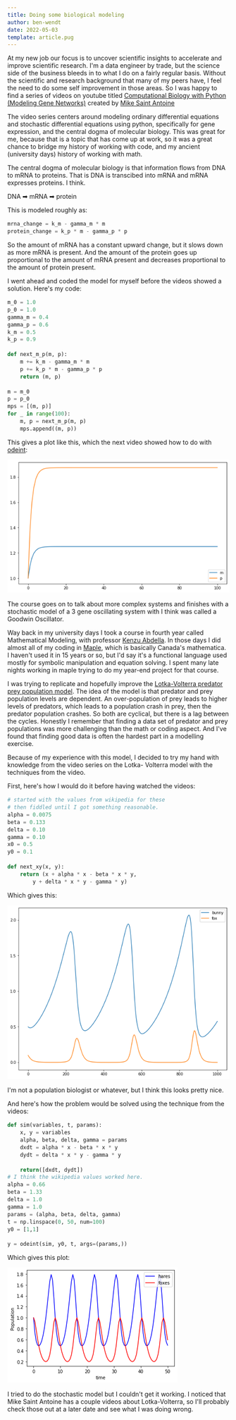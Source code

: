 ```yaml
---
title: Doing some biological modeling
author: ben-wendt
date: 2022-05-03
template: article.pug
---
```


At my new job our focus is to uncover scientific insights
to accelerate and improve scientific research. I'm a data
engineer by trade, but the science side of the business
bleeds in to what I do on a fairly regular basis. Without
the scientific and research background that many of my
peers have, I feel the need to do some self improvement
in those areas. So I was happy to find a series of videos
on youtube titled [Computational Biology with Python
(Modeling Gene Networks)](https://www.youtube.com/playlist?list=PLWVKUEZ25V97W2qS7faggHrv5gdhPcgjq) created by [Mike
Saint Antoine](https://www.youtube.com/channel/UCti8KSLHdoVd7K0VZwUZk_g)

<span class="more"></span>

The video series centers around modeling ordinary
differential equations and stochastic differential
equations using python, specifically for gene
expression, and the central dogma of molecular
biology. This was great for me, because that is a
topic that has come up at work, so it was a great
chance to bridge my history of working with code,
and my ancient (university days) history of working
with math.

The central dogma of molecular biology is that
information flows from DNA to mRNA to proteins. That
is DNA is transcibed into mRNA and mRNA expresses
proteins. I think.

DNA ➡ mRNA ➡ protein

This is modeled roughly as:

```python
mrna_change = k_m - gamma_m * m
protein_change = k_p * m - gamma_p * p
```

So the amount of mRNA has a constant upward
change, but it slows down as more mRNA is present. And
the amount of the protein goes up proportional to the
amount of mRNA present and decreases proportional to the
amount of protein present.

I went ahead and coded the model for myself before the
videos showed a solution. Here's my code:

```python
m_0 = 1.0
p_0 = 1.0
gamma_m = 0.4
gamma_p = 0.6
k_m = 0.5
k_p = 0.9

def next_m_p(m, p):
    m += k_m - gamma_m * m
    p += k_p * m - gamma_p * p
    return (m, p)

m = m_0
p = p_0
mps = [(m, p)]
for _ in range(100):
    m, p = next_m_p(m, p)
    mps.append((m, p))
```

This gives a plot like this, which the next video
showed how to do with 
[odeint](https://docs.scipy.org/doc/scipy/reference/generated/scipy.integrate.odeint.html):

![dogma](first.png)

The course goes on to talk about more complex systems
and finishes with a stochastic model of a 3 gene
oscillating system with I think was called a Goodwin
Oscillator.

Way back in my university days I took a course in fourth
year called Mathematical Modeling, with professor
[Kenzu Abdella](https://www.trentu.ca/news/experts/profile/kenzu-abdella). 
In those days I did almost all of my coding in [Maple](https://www.maplesoft.com/),
which is basically Canada's mathematica. I haven't used it
in 15 years or so, but I'd say it's a functional
language used mostly for symbolic manipulation and
equation solving. I spent many late nights working in
maple trying to do my year-end project for that course.

I was trying to replicate and hopefully improve the
[Lotka-Volterra predator prey population model](https://en.wikipedia.org/wiki/Lotka%E2%80%93Volterra_equations).
The idea of the model is that predator and prey 
population levels are dependent. An over-population of 
prey leads to higher levels of predators, which leads to
a population crash in prey, then the predator population
crashes. So both are cyclical, but there is a lag between 
the cycles. Honestly I remember that finding a data set
of predator and prey populations was more challenging than
the math or coding aspect. And I've found that finding good
data is often the hardest part in a modelling exercise.

Because of my experience with this model, I decided to try
my hand with knowledge from the video series on the Lotka-
Volterra model with the techniques from the video.

First, here's how I would do it before having watched the videos:

```python
# started with the values from wikipedia for these
# then fiddled until I got something reasonable.
alpha = 0.0075
beta = 0.133
delta = 0.10
gamma = 0.10
x0 = 0.5
y0 = 0.1

def next_xy(x, y):
    return (x + alpha * x - beta * x * y, 
        y + delta * x * y - gamma * y)

```
Which gives this:

![lotka-volterra](lv1.png)

I'm not a population biologist or whatever, but
I think this looks pretty nice.

And here's how the problem would be solved
using the technique from the videos:

```python
def sim(variables, t, params):
    x, y = variables
    alpha, beta, delta, gamma = params
    dxdt = alpha * x - beta * x * y
    dydt = delta * x * y - gamma * y

    return([dxdt, dydt])
# I think the wikipedia values worked here.
alpha = 0.66
beta = 1.33
delta = 1.0
gamma = 1.0
params = (alpha, beta, delta, gamma)
t = np.linspace(0, 50, num=100)
y0 = [1,1]

y = odeint(sim, y0, t, args=(params,))

```

Which gives this plot:

![predator prey model](lv2.png)

I tried to do the stochastic model but I couldn't get
it working. I noticed that Mike Saint Antoine has a
couple videos about Lotka-Volterra, so I'll probably
check those out at a later date and see what I was doing
wrong.